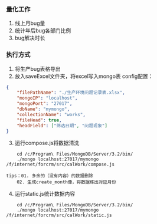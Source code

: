 ### 量化工作

01. 线上月bug量
02. 统计年后bug各部门比例
03. bug解决时长


### 执行方式

01. 将生产bug表格导出
02. 放入saveExcel文件夹，将excel写入mongo表
config配置：
```json
{
    "filePathName": "./生产环境问题记录表.xlsx",
    "mongoIP": "localhost",
    "mongoPort": "27017",
    "dbName": "mymongo",
    "collectionName": "works",
    "fileHead": true,
    "headField": ["筛选日期", "问题现象"]
}
```
03. 运行compose.js将数据清洗
```shell
	cd /c/Program\ Files/MongoDB/Server/3.2/bin/
	./mongo localhost:27017/mymongo /f/internet/forcrm/src/calWork/compose.js
```
	tips：01. 多余的（没有内容）的数据删除
		02. 生成create_month像，将数据练出对应月份
04. 运行static.js统计数据内容
```shell
	cd /c/Program\ Files/MongoDB/Server/3.2/bin/
	./mongo localhost:27017/mymongo /f/internet/forcrm/src/calWork/static.js
```
